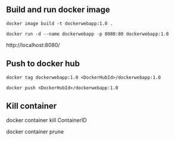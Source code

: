 
## Build and run docker image

    docker image build -t dockerwebapp:1.0 .

    docker run -d --name dockerwebapp -p 8080:80 dockerwebapp:1.0

http://localhost:8080/

## Push to docker hub

    docker tag dockerwebapp:1.0 <DockerHubId>/dockerwebapp:1.0

    docker push <DockerHubId>/dockerwebapp:1.0

## Kill container
   
   docker container kill ContainerID
   
   docker container prune
   
